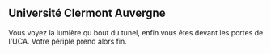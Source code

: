 ## Université Clermont Auvergne



Vous voyez la lumière qu bout du tunel, enfin vous êtes devant les portes de l'UCA. Votre périple prend alors fin.

